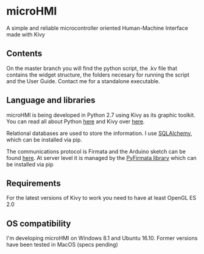 # microHMI
A simple and reliable microcontroller oriented Human-Machine Interface made with Kivy 

## Contents

On the master branch you will find the python script, the .kv file that contains the widget structure, the folders necesary for running the script and the User Guide. Contact me for a standalone executable.
## Language and libraries

microHMI is being developed in Python 2.7 using Kivy as its graphic toolkit. You can read all about Python [here](https://www.python.org/) and Kivy over [here](https://kivy.org/#home). 

Relational databases are used to store the information. I use [SQLAlchemy](https://www.sqlalchemy.org/), which can be installed via pip.

The communications protocol is Firmata and the Arduino sketch can be found [here](https://www.arduino.cc/en/Reference/Firmata). At server level it is managed by the [PyFirmata library](https://github.com/tino/pyFirmata) which can be installed via pip

## Requirements

For the latest versions of Kivy to work you need to have at least OpenGL ES 2.0 

## OS compatibility

I'm developing microHMI on Windows 8.1 and Ubuntu 16.10. Former versions have been tested in MacOS (specs pending)



